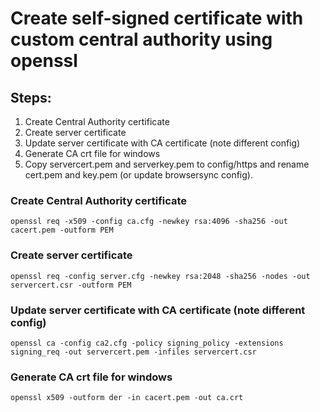 # Create self-signed certificate with custom central authority using openssl

## Steps:
1. Create Central Authority certificate
2. Create server certificate
3. Update server certificate with CA certificate (note different config)
4. Generate CA crt file for windows
5. Copy servercert.pem and serverkey.pem to config/https and rename cert.pem and key.pem (or update browsersync config).

### Create Central Authority certificate
```
openssl req -x509 -config ca.cfg -newkey rsa:4096 -sha256 -out cacert.pem -outform PEM
```

### Create server certificate
```
openssl req -config server.cfg -newkey rsa:2048 -sha256 -nodes -out servercert.csr -outform PEM
```

### Update server certificate with CA certificate (note different config)
```
openssl ca -config ca2.cfg -policy signing_policy -extensions signing_req -out servercert.pem -infiles servercert.csr
```

### Generate CA crt file for windows
```
openssl x509 -outform der -in cacert.pem -out ca.crt
```
